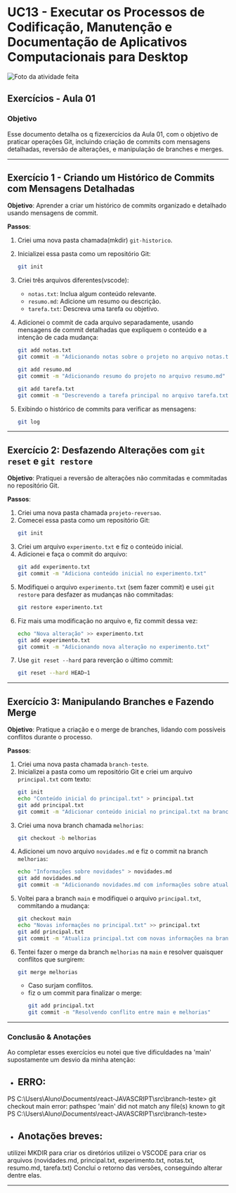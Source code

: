# UC13 - Executar os Processos de Codificação, Manutenção e Documentação de Aplicativos Computacionais para Desktop

![Foto da atividade feita](automato.png)

## Exercícios - Aula 01

### Objetivo
Esse documento detalha os q fizexercícios da Aula 01, com o objetivo de praticar operações Git, incluindo criação de commits com mensagens detalhadas, reversão de alterações, e manipulação de branches e merges.

---

## Exercício 1 - Criando um Histórico de Commits com Mensagens Detalhadas

**Objetivo**: Aprender a criar um histórico de commits organizado e detalhado usando mensagens de commit.

**Passos**:

1. Criei uma nova pasta chamada(mkdir) `git-historico`.
2. Inicializei essa pasta como um repositório Git:
   ```bash
   git init
   ```
3. Criei três arquivos diferentes(vscode):
   - `notas.txt`: Inclua algum conteúdo relevante.
   - `resumo.md`: Adicione um resumo ou descrição.
   - `tarefa.txt`: Descreva uma tarefa ou objetivo.

4. Adicionei o commit de cada arquivo separadamente, usando mensagens de commit detalhadas que expliquem o conteúdo e a intenção de cada mudança:
   ```bash
   git add notas.txt
   git commit -m "Adicionando notas sobre o projeto no arquivo notas.txt"

   git add resumo.md
   git commit -m "Adicionando resumo do projeto no arquivo resumo.md"

   git add tarefa.txt
   git commit -m "Descrevendo a tarefa principal no arquivo tarefa.txt"
   ```
5. Exibindo o histórico de commits para verificar as mensagens:
   ```bash
   git log
   ```

---

## Exercício 2: Desfazendo Alterações com `git reset` e `git restore`

**Objetivo**: Pratiquei a reversão de alterações não commitadas e commitadas no repositório Git.

**Passos**:

1. Criei uma nova pasta chamada `projeto-reversao`.
2. Comecei essa pasta como um repositório Git:
   ```bash
   git init
   ```
3. Criei um arquivo `experimento.txt` e fiz o conteúdo inicial.
4. Adicionei e faça o commit do arquivo:
   ```bash
   git add experimento.txt
   git commit -m "Adiciona conteúdo inicial no experimento.txt"
   ```
5. Modifiquei o arquivo `experimento.txt` (sem fazer commit) e usei `git restore` para desfazer as mudanças não commitadas:
   ```bash
   git restore experimento.txt
   ```
6. Fiz mais uma modificação no arquivo e, fiz commit dessa vez:
   ```bash
   echo "Nova alteração" >> experimento.txt
   git add experimento.txt
   git commit -m "Adicionando nova alteração no experimento.txt"
   ```
7. Use `git reset --hard` para reverção o último commit:
   ```bash
   git reset --hard HEAD~1
   ```

---

## Exercício 3: Manipulando Branches e Fazendo Merge

**Objetivo**: Pratique a criação e o merge de branches, lidando com possíveis conflitos durante o processo.

**Passos**:

1. Criei uma nova pasta chamada `branch-teste`.
2. Inicializei a pasta como um repositório Git e criei um arquivo `principal.txt` com texto:
   ```bash
   git init
   echo "Conteúdo inicial do principal.txt" > principal.txt
   git add principal.txt
   git commit -m "Adicionar conteúdo inicial no principal.txt na branch main"
   ```
3. Criei uma nova branch chamada `melhorias`:
   ```bash
   git checkout -b melhorias
   ```
4. Adicionei um novo arquivo `novidades.md` e fiz o commit na branch `melhorias`:
   ```bash
   echo "Informações sobre novidades" > novidades.md
   git add novidades.md
   git commit -m "Adicionando novidades.md com informações sobre atualizações"
   ```
5. Voltei para a branch `main` e modifiquei o arquivo `principal.txt`, commitando a mudança:
   ```bash
   git checkout main
   echo "Novas informações no principal.txt" >> principal.txt
   git add principal.txt
   git commit -m "Atualiza principal.txt com novas informações na branch main"
   ```
6. Tentei fazer o merge da branch `melhorias` na `main` e resolver quaisquer conflitos que surgirem:
   ```bash
   git merge melhorias
   ```
   - Caso surjam conflitos.
   - fiz o um commit para finalizar o merge:
     ```bash
     git add principal.txt
     git commit -m "Resolvendo conflito entre main e melhorias"
     ```

---

### Conclusão & Anotações

Ao completar esses exercícios eu notei que tive dificuldades na 'main' supostamente um desvio da minha atenção:

- ## ERRO: 
 PS C:\Users\Aluno\Documents\react-JAVASCRIPT\src\branch-teste> git checkout main
 error: pathspec 'main' did not match any file(s) known to git
 PS C:\Users\Aluno\Documents\react-JAVASCRIPT\src\branch-teste>

- ## Anotações breves:
 utilizei MKDIR para criar os diretórios
 utilizei o VSCODE para criar os arquivos (novidades.md, principal.txt, experimento.txt, notas.txt, resumo.md, tarefa.txt)
 Concluí o retorno das versões, conseguindo alterar dentre elas.

---
